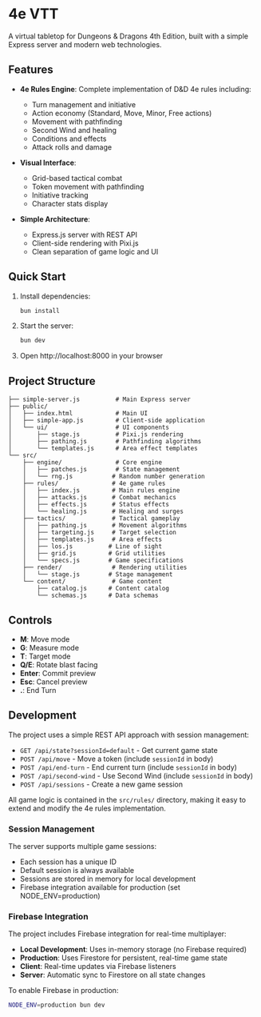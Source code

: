# 4e VTT

A virtual tabletop for Dungeons & Dragons 4th Edition, built with a simple Express server and modern web technologies.

## Features

- **4e Rules Engine**: Complete implementation of D&D 4e rules including:
  - Turn management and initiative
  - Action economy (Standard, Move, Minor, Free actions)
  - Movement with pathfinding
  - Second Wind and healing
  - Conditions and effects
  - Attack rolls and damage

- **Visual Interface**: 
  - Grid-based tactical combat
  - Token movement with pathfinding
  - Initiative tracking
  - Character stats display

- **Simple Architecture**:
  - Express.js server with REST API
  - Client-side rendering with Pixi.js
  - Clean separation of game logic and UI

## Quick Start

1. Install dependencies:
   ```bash
   bun install
   ```

2. Start the server:
   ```bash
   bun dev
   ```

3. Open http://localhost:8000 in your browser

## Project Structure

```
├── simple-server.js          # Main Express server
├── public/
│   ├── index.html            # Main UI
│   ├── simple-app.js         # Client-side application
│   └── ui/                   # UI components
│       ├── stage.js          # Pixi.js rendering
│       ├── pathing.js        # Pathfinding algorithms
│       └── templates.js      # Area effect templates
└── src/
    ├── engine/               # Core engine
    │   ├── patches.js        # State management
    │   └── rng.js           # Random number generation
    ├── rules/               # 4e game rules
    │   ├── index.js         # Main rules engine
    │   ├── attacks.js       # Combat mechanics
    │   ├── effects.js       # Status effects
    │   └── healing.js       # Healing and surges
    ├── tactics/             # Tactical gameplay
    │   ├── pathing.js       # Movement algorithms
    │   ├── targeting.js     # Target selection
    │   ├── templates.js     # Area effects
    │   ├── los.js          # Line of sight
    │   ├── grid.js         # Grid utilities
    │   └── specs.js        # Game specifications
    ├── render/              # Rendering utilities
    │   └── stage.js        # Stage management
    └── content/             # Game content
        ├── catalog.js      # Content catalog
        └── schemas.js      # Data schemas
```

## Controls

- **M**: Move mode
- **G**: Measure mode  
- **T**: Target mode
- **Q/E**: Rotate blast facing
- **Enter**: Commit preview
- **Esc**: Cancel preview
- **.**: End Turn

## Development

The project uses a simple REST API approach with session management:

- `GET /api/state?sessionId=default` - Get current game state
- `POST /api/move` - Move a token (include `sessionId` in body)
- `POST /api/end-turn` - End current turn (include `sessionId` in body)
- `POST /api/second-wind` - Use Second Wind (include `sessionId` in body)
- `POST /api/sessions` - Create a new game session

All game logic is contained in the `src/rules/` directory, making it easy to extend and modify the 4e rules implementation.

### Session Management

The server supports multiple game sessions:
- Each session has a unique ID
- Default session is always available
- Sessions are stored in memory for local development
- Firebase integration available for production (set NODE_ENV=production)

### Firebase Integration

The project includes Firebase integration for real-time multiplayer:
- **Local Development**: Uses in-memory storage (no Firebase required)
- **Production**: Uses Firestore for persistent, real-time game state
- **Client**: Real-time updates via Firebase listeners
- **Server**: Automatic sync to Firestore on all state changes

To enable Firebase in production:
```bash
NODE_ENV=production bun dev
```

